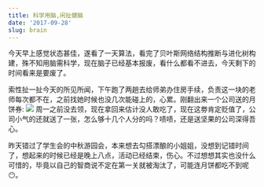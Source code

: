 ```yaml
---
title: 科学用脑,闲扯健脑
date: '2017-09-28'
slug: brain
---
```

今天早上感觉状态甚佳，遂看了一天算法，看完了贝叶斯网络结构推断与进化树构建，殊不知用脑需科学，现在脑子已经基本报废，看什么都看不进去，今天剩下的时间看来是要废了。

索性扯一扯今天的所见所闻，下午跑了两趟去给师弟办住房手续，负责这一块的老师每次都不在，之前找她时候也没几次能碰上的，心累。刚翻出来一个公司送的月饼券:
![](/images/2017-9-28-brain.png)
周一之前没去领，现在拿回来估计没人敢吃了，现在这劵肯定贬值了，公司小气的还就送了一张，怎么够十几个人分的吗？啧啧，还是送坚果的公司深得吾心。

昨天错过了学生会的中秋游园会，本来想去勾搭漂酿的小姐姐，没想到记错时间了，想起来的时候已经是晚上八点，活动已经结束，伤心。不过想想其实也没什么可惜的，毕竟以自己的智商说不定在第一关就被淘汰了，可能连月饼都吃不到呢😶。
